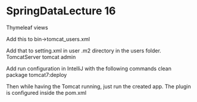 # SpringDataLecture 16

Thymeleaf views

Add this to bin->tomcat_users.xml
<role rolename="manager-gui"/>
<user username="tomcat" password="admin" roles="manager-gui,manager-script,manager-jmx"/>
</tomcat-users>

Add that to setting.xml in user .m2 directory in the users folder.
 <servers>
     <server>
       <id>TomcatServer</id>
       <username>tomcat</username>
       <password>admin</password>
     </server>
	</servers>
  
 Add run configuration in IntelliJ with the following commands
 clean package tomcat7:deploy
 
 Then while having the Tomcat running, just run the created app.
 The plugin is configured inside the pom.xml
